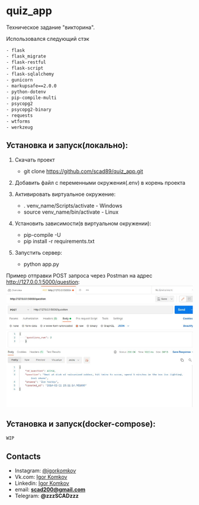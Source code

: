 # quiz_app

Техническое задание "викторина".

Использовался следующий стэк

```
- flask
- flask_migrate
- flask-restful
- flask-script
- flask-sqlalchemy
- gunicorn
- markupsafe==2.0.0
- python-dotenv
- pip-compile-multi
- psycopg2
- psycopg2-binary
- requests
- wtforms
- werkzeug
```

## Установка и запуск(локально):

1. Скачать проект

   - git clone https://github.com/scad89/quiz_app.git

2. Добавить файл с переменными окружения(.env) в корень проекта

3. Активировать виртуальное окружение:

   - . venv_name/Scripts/activate - Windows
   - source venv_name/bin/activate - Linux

4. Установить зависимости(в виртуальном окружении):

   - pip-compile -U
   - pip install -r requirements.txt

5. Запустить сервер:

   - python app.py

Пример отправки POST запроса через Postman на адрес http://127.0.0.1:5000/question:
![](https://github.com/scad89/quiz_app/blob/main/image/postman_2.jpg)

## Установка и запуск(docker-compose):

```
WIP
```

## Contacts

- Instagram: [@igor*komkov*](https://www.instagram.com/igor_komkov_/)
- Vk.com: [Igor Komkov](https://vk.com/zzzscadzzz)
- Linkedin: [Igor Komkov](https://www.linkedin.com/in/igor-komkov/)
- email: **scad200@gmail.com**
- Telegram: **@zzzSCADzzz**
